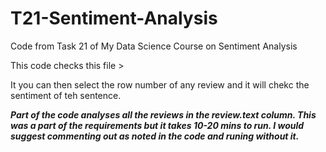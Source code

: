 # T21-Sentiment-Analysis
Code from Task 21 of My Data Science Course on Sentiment Analysis

This code checks this file >

It you can then select the row number of any review and it will chekc the sentiment of teh sentence. 

***Part of the code analyses all the reviews in the review.text column. This was a part of the requirements but it takes 10-20 mins to run. I would suggest commenting out as noted in the code and runing without it.***

